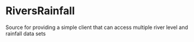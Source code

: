 RiversRainfall
==============

Source for providing a simple client that can access multiple river level and rainfall data sets
